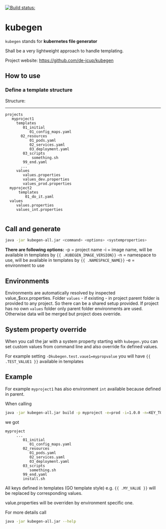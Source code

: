 [![Build status:](https://travis-ci.org/de-jcup/kubegen.svg?branch=master)](https://travis-ci.org/de-jcup/kubegen)

# kubegen

`kubegen` stands for **kubernetes file generator**

Shall be a very lightweight approach to handle templating.

Project website: https://github.com/de-jcup/kubegen

## How to use

### Define a template structure

Structure:

----
```
projects
   myproject1
     templates
        01_initial
           01_config_maps.yaml
       02_resources
           01_pods.yaml
           02_services.yaml
           03_deployment.yaml
        03_scripts
            something.sh
        99_end.yaml
       ...
     values
        values.properties
        values_dev.properties
        values_prod.properties
  myproject2
      templates
         01_do_it.yaml
  values
     values.properties
     values_int.properties
   
```


## Call and generate 

```bash
java -jar kubegen-all.jar <command> <options> <systemproperties>
```

**There are following options:**
-p = project name
-i = image name, will be available in templates by `{{ .KUBEGEN_IMAGE_VERSION}}`
-n = namespace to use, will be available in templates by `{{ .NAMESPACE_NAME}}`
-e = environment to use

## Environments
Environments are automatically resolved by inspected value_$xxx.properties. Folder `values` - if existing -  in project parent folder is provided to
any project. So there can be a shared setup provided. If project has no own `values` folder only parent folder environments are used. Otherwise 
data will be merged but project does override.  

## System property override
When you call the jar with a system property starting with `kubegen.`you can set custom values from command line and also override fix defined values.

For example setting `-Dkubegen.test.vaue1=mypropvalue` you will have `{{ .TEST_VALUE1 }}` available in templates

## Example
For example `myproject1` has also environment `int` available because defined in parent.

When calling

```bash
java -jar kubegen-all.jar build -p myproject -e=prod -i=1.0.0 -n=KEY_TO_DEFINE_NAMESPACE
```
we got 

```
myproject
     ...
        01_initial
           01_config_maps.yaml
        02_resources
           01_pods.yaml
           02_services.yaml
           03_deployment.yaml
        03_scripts
           something.sh
        99_end.yaml
        install.sh
```

All keys defined in templates (GO template style) e.g. `{{ .MY_VALUE }}` will be replaced by corresponding values.

value.properties will be overriden by environment specific one.

For more details call

```bash
java -jar kubegen-all.jar --help
```